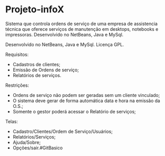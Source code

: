 # Projeto-infoX

Sistema que controla ordens de serviço de uma empresa de assistencia técnica que oferece serviços de manutenção em desktops, notebooks e impressoras. Desenvolvido no NetBeans, Java e MySql.

Desenvolvido no NetBeans, Java e MySql.
Licença GPL.

Requisitos:
* Cadastros de clientes;
* Emissão de Ordens de serviço;
* Relatórios de serviços.

Restrições:
* Ordens de serviço não podem ser geradas sem um cliente vinculado;
* O sistema deve gerar de forma automática data e hora na emissão da O.S.;
* Somente o gestor poderá acessar o Relatório de serviços;

Telas:
* Cadastro/Clientes/Ordem de Serviço/Usuários;
* Relatórios/Serviços;
* Ajuda/Sobre;
* Opções/sair.#GitBasico
